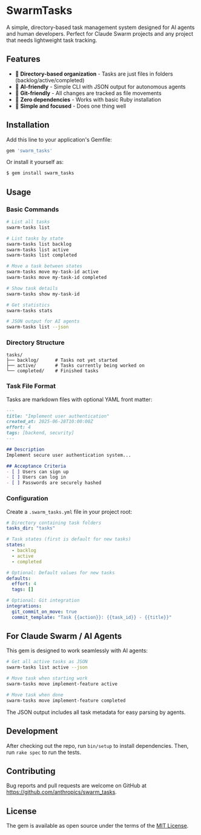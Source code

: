 # SwarmTasks

A simple, directory-based task management system designed for AI agents and human developers. Perfect for Claude Swarm projects and any project that needs lightweight task tracking.

## Features

- 📁 **Directory-based organization** - Tasks are just files in folders (backlog/active/completed)
- 🤖 **AI-friendly** - Simple CLI with JSON output for autonomous agents
- 🔄 **Git-friendly** - All changes are tracked as file movements
- 🚀 **Zero dependencies** - Works with basic Ruby installation
- 🎯 **Simple and focused** - Does one thing well

## Installation

Add this line to your application's Gemfile:

```ruby
gem 'swarm_tasks'
```

Or install it yourself as:

```bash
$ gem install swarm_tasks
```

## Usage

### Basic Commands

```bash
# List all tasks
swarm-tasks list

# List tasks by state
swarm-tasks list backlog
swarm-tasks list active
swarm-tasks list completed

# Move a task between states
swarm-tasks move my-task-id active
swarm-tasks move my-task-id completed

# Show task details
swarm-tasks show my-task-id

# Get statistics
swarm-tasks stats

# JSON output for AI agents
swarm-tasks list --json
```

### Directory Structure

```
tasks/
├── backlog/      # Tasks not yet started
├── active/       # Tasks currently being worked on
└── completed/    # Finished tasks
```

### Task File Format

Tasks are markdown files with optional YAML front matter:

```markdown
---
title: "Implement user authentication"
created_at: 2025-06-28T10:00:00Z
effort: 4
tags: [backend, security]
---

## Description
Implement secure user authentication system...

## Acceptance Criteria
- [ ] Users can sign up
- [ ] Users can log in
- [ ] Passwords are securely hashed
```

### Configuration

Create a `.swarm_tasks.yml` file in your project root:

```yaml
# Directory containing task folders
tasks_dir: "tasks"

# Task states (first is default for new tasks)
states:
  - backlog
  - active
  - completed

# Optional: Default values for new tasks
defaults:
  effort: 4
  tags: []

# Optional: Git integration
integrations:
  git_commit_on_move: true
  commit_template: "Task {{action}}: {{task_id}} - {{title}}"
```

## For Claude Swarm / AI Agents

This gem is designed to work seamlessly with AI agents:

```bash
# Get all active tasks as JSON
swarm-tasks list active --json

# Move task when starting work
swarm-tasks move implement-feature active

# Move task when done
swarm-tasks move implement-feature completed
```

The JSON output includes all task metadata for easy parsing by agents.

## Development

After checking out the repo, run `bin/setup` to install dependencies. Then, run `rake spec` to run the tests.

## Contributing

Bug reports and pull requests are welcome on GitHub at https://github.com/anthropics/swarm_tasks.

## License

The gem is available as open source under the terms of the [MIT License](https://opensource.org/licenses/MIT).